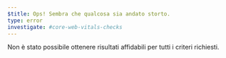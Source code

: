 ```yaml
---
$title: Ops! Sembra che qualcosa sia andato storto.
type: error
investigate: #core-web-vitals-checks
---
```


Non è stato possibile ottenere risultati affidabili per tutti i criteri richiesti.
